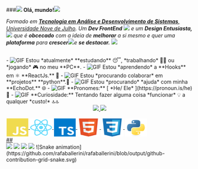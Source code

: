 ###<img src="https://github.com/TheDudeThatCode/TheDudeThatCode/blob/master/Assets/Hi.gif" width="29px"> **Olá, mundo!**<img src="https://github.com/TheDudeThatCode/TheDudeThatCode/blob/master/Assets/Earth.gif" width="24px">
<p>
  <em>
    Formado em <a href="https://www.uninove.br/cursos/ead/ead/tecnologia-analise-desenvolvimento-de-sistemas"> <b>Tecnologia em Análise e Desenvolvimento de Sistemas</b>, Universidade Nove de Julho</a>.  
    Um <b>Dev FrontEnd</b> <img src="https://github.com/TheDudeThatCode/TheDudeThatCode/blob/master/Assets/Developer.gif" width="30px"> e um <b>Design Entusiasta,</b>   <img src="https://github.com/TheDudeThatCode/TheDudeThatCode/blob/master/Assets/Designer.gif" width="36px"> que é <b>obcecado</b>
    com a ideia de <b>melhorar</b> a si mesmo e quer uma <b>plataforma</b> para
    <b>crescer</b><img src="https://github.com/TheDudeThatCode/TheDudeThatCode/blob/master/Assets/Rocket.gif" width="18px">e
    <b>se destacar.</b> <img src="https://github.com/TheDudeThatCode/TheDudeThatCode/blob/master/Assets/Medal.gif" width="20px">
  </em>  
</p>
<br>
- <img alt="GIF" src="https://github.com/TheDudeThatCode/TheDudeThatCode/blob/master/Assets/wave.gif" width="20vw" /> Estou *atualmente*  **estudando** 😴, *trabalhando* 👨‍💻 ou *jogando* 🎮 no meu **PC**.
- <img alt="GIF" src="https://github.com/TheDudeThatCode/TheDudeThatCode/blob/master/Assets/gandalf_parrot.gif" width="20vw" /> Estou *aprendendo* a **Hooks** em ⚛️ **ReactJs.** 💪
- <img alt="GIF" src="https://github.com/TheDudeThatCode/TheDudeThatCode/blob/master/Assets/headbang.gif" width="20vw" /> Estou *procurando colaborar* em **projetos** **python**.🐍
- <img alt="GIF" src="https://github.com/TheDudeThatCode/TheDudeThatCode/blob/master/Assets/hmm.gif" width="20vw" /> Estou *procurando* *ajuda* com minha **EchoDot.** 🌐
- <img alt="GIF" src="https://github.com/TheDudeThatCode/TheDudeThatCode/blob/master/Assets/powerup.gif" width="20vw" /> **Pronomes:** [ *He/ Ele* ](https://pronoun.is/he) 🧔
- <img alt="GIF" src="https://github.com/TheDudeThatCode/TheDudeThatCode/blob/master/Assets/coin.gif" width="20vw" /> **Curiosidade:** Tentando fazer alguma coisa *funcionar* 💡 a qualquer *custo!* 🔝🔝
<br>
<div align="center">
  <a href="https://github.com/danielrocha92">
  <img height="180em" src="https://github-readme-stats.vercel.app/api?username=danielrocha92&show_icons=true&theme=blue-green&include_all_commits=true&count_private=true"/>
  <img height="180em" src="https://github-readme-stats.vercel.app/api/top-langs/?username=danielrocha92&layout=compact&langs_count=7&theme=blue-green"/>
</div>
  <div style="display: inline_block"><br> 
  <img align="center" alt="Js" height="50" width="60" 
src="https://raw.githubusercontent.com/devicons/devicon/master/icons/javascript/javascript-plain.svg">
  <img align="center" alt="React" height="50" width="60"
src="https://raw.githubusercontent.com/devicons/devicon/master/icons/react/react-original.svg">
  <img align="center" alt="Ts" height="50" width="60"    
src="https://raw.githubusercontent.com/devicons/devicon/master/icons/typescript/typescript-plain.svg">
  <img align="center" alt="HTML" height="50" width="60" src="https://raw.githubusercontent.com/devicons/devicon/master/icons/html5/html5-original.svg">
  <img align="center" alt="CSS" height="50" width="60" src="https://raw.githubusercontent.com/devicons/devicon/master/icons/css3/css3-original.svg">
  <img align="center" alt="Python" height="50" width="60" src="https://raw.githubusercontent.com/devicons/devicon/master/icons/python/python-original.svg">
</div>
##
<div> 
  <a href="https://www.linkedin.com/in/daniel-rocha-bb730133/" target="_blank"><img src="https://img.shields.io/badge/-LinkedIn-%230077B5?style=for-the-badge&logo=linkedin&logoColor=white" target="_blank"></a>
  <a href = "mailto:danpsyero@gmail.com"><img src="https://img.shields.io/badge/-Gmail-%23333?style=for-the-badge&logo=gmail&logoColor=white" target="_blank"></a>
  <a href="https://discord.gg/danielrocha92#4038" target="_blank"><img src="https://img.shields.io/badge/Discord-7289DA?style=for-the-badge&logo=discord&logoColor=white" target="_blank"></a>
  <a href="https://www.instagram.com/px_danni/" target="_blank"><img src="https://img.shields.io/badge/-Instagram-%23E4405F?style=for-the-badge&logo=instagram&logoColor=white" target="_blank"></a>
  ![Snake animation](https://github.com/rafaballerini/rafaballerini/blob/output/github-contribution-grid-snake.svg)
</div>
